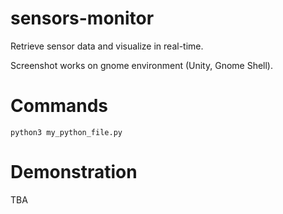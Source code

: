 # sensors-monitor
Retrieve sensor data and visualize in real-time.

Screenshot works on gnome environment (Unity, Gnome Shell).
# Commands
`python3 my_python_file.py`

# Demonstration
TBA

